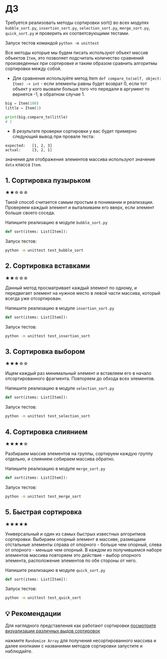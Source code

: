 # ДЗ

Требуется реализовать методы сортировки sort() во всех модулях
`bubble_sort.py`, `insertion_sort.py`, `selection_sort.py`, `merge_sort.py`, `quick_sort.py` и
проверить их соответсвующими тестами.

Запуск тестов командой `python -m unittest`

Все методы которые мы будем писать используют объект массив объектов `Item`, это позволяет подсчитать количество сравнений произведенных при сортировке и таким образом сравнить алгоритмы сортировки между собой.

 - Для сравнения используйте метод Item `def compare_to(self, object: Item) -> int` - если элементы равны будет возврат 0, если тот объект у кого вызвали больше того что передали в аргумент то вернется -1, в обратном случае 1.

```python
big = Item(100)
little = Item(1)

print(big.compare_to(little)
# 1
```

 - В результате проверки сортировки у вас будет примерно следующий вывод при провале теста:

```
expected:   [1, 2, 3]
actual:     [3, 2, 1]
```
значения для отображения элементов массива используют значение `data` класса `Item`.

## 1. Сортировка пузырьком

★★☆☆☆

Такой способ считается самым простым в понимании и реализации. Проверяем каждый элемент и выталкиваем его вверх, если элемент больше своего соседа.

Напишите реализацию в модуле `bubble_sort.py`

```python
def sort(items: List[Item]):
```

Запуск тестов:

```bash
python -m unittest test_bubble_sort
```

## 2. Сортировка вставками

★★☆☆☆

Данный метод просматривает каждый элемент по одному, и передвигает элемент на нужное место в левой части массива, который всегда уже отсортирован.

Напишите реализацию в модуле `insertion_sort.py`

```python
def sort(items: List[Item]):
```

Запуск тестов:

```bash
python -m unittest test_insertion_sort
```

## 3. Сортировка выбором

★★★☆☆

Ищем каждый раз минимальный элемент и вставляем его в начало отсортированного фрагмента. Повторяем до обхода всех элементов.

Напишите реализацию в модуле `selection_sort.py`

```python
def sort(items: List[Item]):
```

Запуск тестов:

```bash
python -m unittest test_selection_sort
```

## 4. Сортировка слиянием

★★★★☆

Разбираем массив элементов на группы, сортируем каждую группу отдельно, и слиянием собираем массива обратно.

Напишите реализацию в модуле `merge_sort.py`

```python
def sort(items: List[Item]):
```

Запуск тестов:

```bash
python -m unittest test_merge_sort
```

## 5. Быстрая сортировка

★★★★★

Универсальный и один из самых быстрых известных алгоритмов сортировки.
Выбираем опорный элемент в массиве, размещаем отстальные элементы справа от опорного - больше чем опорный,
слева от опорного - меньше чем опорный. В каждом из получившемся наборе элементов массива повторяем это действие - выбор опорного элемента, расположение элементов по обе стороны от него.

Напишите реализацию в модуле `quick_sort.py`

```python
def sort(items: List[Item]):
```

Запуск тестов:

```bash
python -m unittest test_quick_sort
```

## 💡 Рекомендации

Для наглядного представления как работают сортировки [посмотрите визуализации различных выдов сортировок](https://www.cs.usfca.edu/~galles/visualization/ComparisonSort.html)

нажмите `Randomize Array` для получения несортированного массива и далее кнопками c названиями методов сортировки запустите и наблюдайте.
